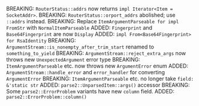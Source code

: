 BREAKING: `RouterStatus::addrs` now returns `impl Iterator<Item = SocketAddr>`.
BREAKING: `RouterStatus::orport_addrs` abolished; use `::addrs` instead.
BREAKING: Replace `ItemArgumentParseable for impl FromStr` with `NormalItemParseable`
ADDED: `Fingerprint` and `Base64Fingerprint` are now `Display`
ADDED: `impl From<Base64Fingerprint> for RsaIdentity`
BREAKING: `ArgumentStream::is_nonempty_after_trim_start` renamed to `something_to_yield`
BREAKING: `ArgumentStream::reject_extra_args` now throws new `UnexpectedArgument` error type
BREAKING: `ItemArgumentParseable` etc. now throws new `ArgumentError` enum
ADDED: `ArgumentStream::handle_error` and `error_handler` for converting `ArgumentError`
BREAKING: `ItemArgumentParseable` etc. no longer take `field: &'static str`
ADDED: `parse2::UnparsedItem::args()` accessor
BREAKING: Some `parse2::ErrorProblem` variants have new `column` field.
ADDED: `parse2::ErrorProblem::column()`
